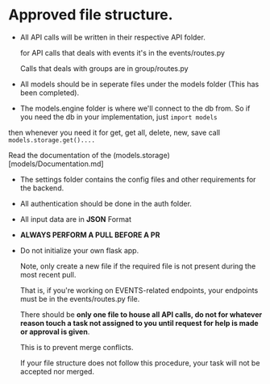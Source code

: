 # Approved file structure.

* All API calls will be written in their respective API folder.

  for API calls that deals with events it's in the events/routes.py
  
  Calls that deals with groups are in group/routes.py

* All models should be in seperate files under the models folder (This has been completed).

* The models.engine folder is where we'll connect to the db from. So if you need the db in your implementation, just ```import models```

then whenever you need it for get, get all, delete, new, save call ```models.storage.get()....``` 

Read the documentation of the (models.storage)[models/Documentation.md]

* The settings folder contains the config files and other requirements for the backend.

* All authentication should be done in the auth folder.
* All input data are in **JSON** Format
* **ALWAYS PERFORM A PULL BEFORE A PR**
* Do not initialize your own flask app.
  
  Note, only create a new file if the required file is not present during the most recent pull.

  That is, if you're working on EVENTS-related endpoints, your endpoints must be in the events/routes.py file.

  There should be **only one file to house all API calls, do not for whatever reason touch a task not assigned to you until request for help is made or approval is given**.

  This is to prevent merge conflicts.
  
  If your file structure does not follow this procedure, your task will not be accepted nor merged.
